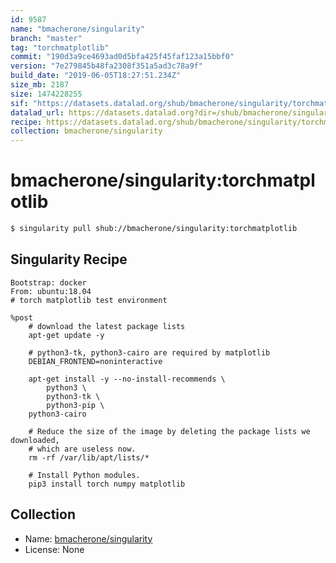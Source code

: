 ```yaml
---
id: 9587
name: "bmacherone/singularity"
branch: "master"
tag: "torchmatplotlib"
commit: "190d3a9ce4693ad0d5bfa425f45faf123a15bbf0"
version: "7e279845b48fa2308f351a5ad3c78a9f"
build_date: "2019-06-05T18:27:51.234Z"
size_mb: 2187
size: 1474228255
sif: "https://datasets.datalad.org/shub/bmacherone/singularity/torchmatplotlib/2019-06-05-190d3a9c-7e279845/7e279845b48fa2308f351a5ad3c78a9f.simg"
datalad_url: https://datasets.datalad.org?dir=/shub/bmacherone/singularity/torchmatplotlib/2019-06-05-190d3a9c-7e279845/
recipe: https://datasets.datalad.org/shub/bmacherone/singularity/torchmatplotlib/2019-06-05-190d3a9c-7e279845/Singularity
collection: bmacherone/singularity
---
```


# bmacherone/singularity:torchmatplotlib

```bash
$ singularity pull shub://bmacherone/singularity:torchmatplotlib
```

## Singularity Recipe

```singularity
Bootstrap: docker
From: ubuntu:18.04
# torch matplotlib test environment

%post
    # download the latest package lists
    apt-get update -y
    
    # python3-tk, python3-cairo are required by matplotlib
    DEBIAN_FRONTEND=noninteractive

    apt-get install -y --no-install-recommends \
        python3 \
        python3-tk \
        python3-pip \
	python3-cairo

    # Reduce the size of the image by deleting the package lists we downloaded,
    # which are useless now.
    rm -rf /var/lib/apt/lists/*
    
    # Install Python modules.
    pip3 install torch numpy matplotlib
```

## Collection

 - Name: [bmacherone/singularity](https://github.com/bmacherone/singularity)
 - License: None

